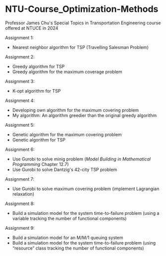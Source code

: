 # NTU-Course_Optimization-Methods
Professor James Chu's Special Topics in Transportation Engineering course offered at NTUCE in 2024

Assignment 1: 
- Nearest neighbor algorithm for TSP (Travelling Salesman Problem)

Assignment 2:
- Greedy algorithm for TSP
- Greedy algorithm for the maximum coverage problem

Assignment 3:
- K-opt algorithm for TSP

Assignment 4:
- Developing own algorithm for the maximum covering problem
- My algorithm: An algorithm greedier than the original greedy algorithm

Assignment 5:
- Genetic algorithm for the maximum covering problem
- Genetic algorithm for TSP

Assignment 6:
- Use Gurobi to solve minig problem (*Model Building in Mathematical Programming* Chapter 12.7)
- Use Gurobi to solve Dantzig's 42-city TSP problem

Assignment 7:
- Use Gurobi to solve maximum covering problem (implement Lagrangian relaxation)

Assignment 8:
- Build a simulation model for the system time-to-failure problem (using a variable tracking the number of functional components)

Assignment 9:
- Build a simulation model for an M/M/1 queuing system
- Build a simulation model for the system time-to-failure problem (using “resource” class tracking the number of functional components)
